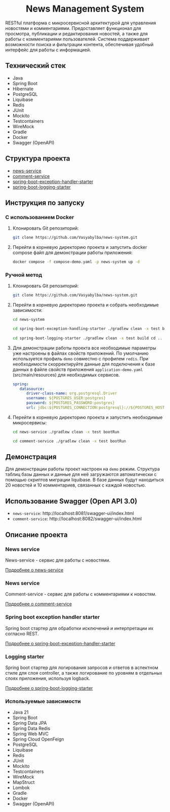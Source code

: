 <h1 align="center">News Management System</h1>

RESTful платформа с микросервисной архитектурой для управления новостями и комментариями. Предоставляет функционал для 
просмотра, публикации и редактирования новостей, а также для работы с комментариями пользователей. Система поддерживает 
возможности поиска и фильтрации контента, обеспечивая удобный интерфейс для работы с информацией.

## Технический стек

- Java
- Spring Boot
- Hibernate
- PostgreSQL
- Liquibase
- Redis
- JUnit
- Mockito
- Testcontainers
- WireMock
- Gradle
- Docker
- Swagger (OpenAPI)

## Структура проекта

- [news-service](/news-service)
- [comment-service](/comment-service)
- [spring-boot-exception-handler-starter](/spring-boot-exception-handler-starter)
- [spring-boot-logging-starter](/spring-boot-logging-starter)

## Инструкция по запуску

### С использованием Docker

1. Клонировать Git репозиторий:

    ```bash
    git clone https://github.com/Vasyabylba/news-system.git
    ```

2. Перейти в корневую директорию проекта и запустить docker compose файл для демонстрации работы приложения:

    ```bash
    docker compose -f compose-demo.yaml -p news-system up -d
    ``` 

### Ручной метод

1. Клонировать Git репозиторий:

    ```bash
    git clone https://github.com/Vasyabylba/news-system.git
    ```

2. Перейти в корневую директорию проекта и собрать необходимые зависимости:

   ```bash
   cd news-system
   
   cd spring-boot-exception-handling-starter ./gradlew clean -x test build cd ..
     
   cd spring-boot-logging-starter ./gradlew clean -x test build cd ..
   ```  

3. Для демонстрации работы проекта все необходимые параметры уже настроены в файлах свойств приложений.
   По умолчанию используется профиль `demo` совместно с профилем `redis`.
   При необходимости скорректируйте данные для подключения к базе данных в файле свойств приложения
   `application-demo.yaml` (src/main/resources) для необходимых сервисов.

   ```yaml
   spring:
      datasource:
         driver-class-name: org.postgresql.Driver
         username: ${POSTGRES_USER:postgres}
         password: ${POSTGRES_PASSWORD:postgres}
         url: jdbc:${POSTGRES_CONNECTION:postgresql}://${POSTGRES_HOST:db-news-system:5432}/${POSTGRES_DB:news_system}   
   ```

4. Перейти в корневую директорию проекта и запустить необходимые микросервисы:

   ```bash
   cd news-service ./gradlew clean -x test bootRun
   
   cd comment-service ./gradlew clean -x test bootRun
   ```

## Демонстрация

Для демонстрации работы проект настроен на `demo` режим. Структура таблиц базы данных и данные для неё загружаются
автоматически с помощью скриптов миграции liquibase. В базе данных будут находиться 20 новостей и 10 комментариев,
связанных с каждой новостью.

## Использование Swagger (Open API 3.0)

- `news-service`: http://localhost:8081/swagger-ui/index.html
- `comment-service`: http://localhost:8082/swagger-ui/index.html

## Описание проекта

### News service

News-service - сервис для работы с новостями.

[Подробнее о news-service](/news-service)

### News service

Comment-service - сервис для работы с комментариями к новостям.

[Подробнее о comment-service](/comment-service)

### Spring boot exception handler starter

Spring boot стартер для обработки исключений и интерпретации их согласно REST.

[Подробнее о spring-boot-exception-handler-starter](/spring-boot-exception-handler-starter)

### Logging starter

Spring boot стартер для логирования запросов и ответов в аспектном стиле для слоя controller, а
также логирование по уровням в отдельных слоях приложения, используя logback.

[Подробнее о spring-boot-logging-starter](/spring-boot-logging-starter)

### Используемые зависимости

- Java 21
- Spring Boot
- Spring Data JPA
- Spring Data Redis
- Spring Web MVC
- Spring Cloud OpenFeign
- PostgreSQL
- Liquibase
- Redis
- JUnit
- Mockito
- Testcontainers
- WireMock
- MapStruct
- Lombok
- Gradle
- Docker
- Swagger (OpenAPI)